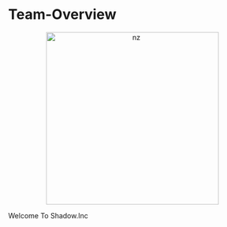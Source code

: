 # Team-Overview

<p align="center">
<img src="https://telegra.ph/file/8060de2034a54c83cbd83.jpg" alt="nz" width="350"/>
</p>

Welcome To Shadow.Inc
